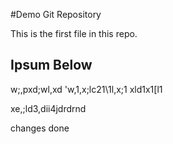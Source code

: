#Demo Git Repository

This is the first file in this repo.



## Ipsum Below

w;,pxd;wl,xd
'w,1,x;lc21\1l,x;1
xld1x1[l1

xe,;ld3,dii4jdrdrnd

changes done
